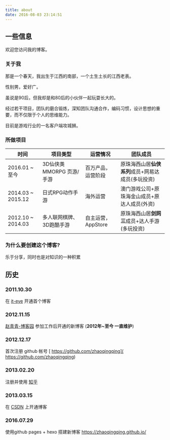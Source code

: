 ```yaml
---
title: about
date: 2016-08-03 23:14:51
---
```


## 一些信息

欢迎您访问我的博客。

### 关于我

那是一个春天，我出生于江西的南部，一个土生土长的江西老表。

性别男，爱好广。

虽说是90后，但我却是和80后的小伙伴一起玩耍长大的。

经过若干项目，团队的磨合锻炼，深知团队沟通合作，编码习惯，设计思想的重要，而不仅限于个人的思维能力。

目前是游戏行业的一名客户端攻城狮。

### 所做项目

| 时间                | 项目类型              | 运营情况          | 团队成员                         |
| ----------------- | ----------------- | ------------- | ---------------------------- |
| 2016.01 ~ 至今      | 3D仙侠类MMORPG 页游/手游 | 百万产品，运营阶段     | 原珠海西山居**仙侠系列**成员+网易达成员(多玩投资) |
| 2014.03 ~ 2015.12 | 日式RPG动作手游         | 海外运营          | 澳门游戏公司+原珠海金山成员+原达人成员(外资)     |
| 2012.10 ~ 2014.03 | 多人联网棋牌、3D跑酷手游     | 自主运营，AppStore | 原珠海西山居**剑网三**成员+达人手游(多玩投资)   |

### 为什么要创建这个博客?

乐于分享，同时也是对知识的一种积累

## 历史

### 2011.10.30

在 [it-eye](http://569032731-qq-com.iteye.com/) 开通首个博客

### 2012.11.15

 [赵青青-博客园](http://www.cnblogs.com/zhaoqingqing/) 参加工作后开通的新博客 (**2012年~至今 一直维护**)

### 2012.12.17

首次注册 github 帐号 [ https://github.com/zhaoqingqing]( https://github.com/zhaoqingqing)

### 2013.02.20

注册并使用 [知乎](https://www.zhihu.com/people/zhaoqingqing)

### 2013.03.15

在 [CSDN](http://blog.csdn.net/zhaoqingqing22) 上开通博客

### 2016.07.29

使用github pages + hexo 搭建新博客 https://zhaoqingqing.github.io/
